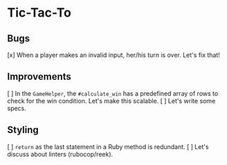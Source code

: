 # Tic-Tac-To

## Bugs

[x] When a player makes an invalid input, her/his turn is over. Let's fix that!

## Improvements

[ ] In the `GameHelper`, the `#calculate_win` has a predefined array of rows to
  check for the win condition. Let's make this scalable.
[ ] Let's write some specs.

## Styling

[ ] `return` as the last statement in a Ruby method is redundant.
[ ] Let's discuss about linters (rubocop/reek).
